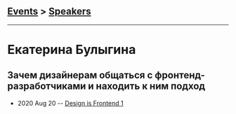 ## [Events](../README.md) > [Speakers](../speakers.md)
---

# Екатерина Булыгина

## Зачем дизайнерам общаться с фронтенд-разработчиками и находить к ним подход
- 2020 Aug 20 -- [Design is Frontend 1](https://youtu.be/pbfX9SQ09I4)    
